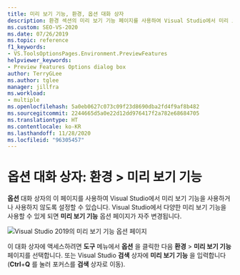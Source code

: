 ```yaml
---
title: 미리 보기 기능, 환경, 옵션 대화 상자
description: 환경 섹션의 미리 보기 기능 페이지를 사용하여 Visual Studio에서 미리 보기 기능을 사용하거나 사용하지 않도록 설정하는 방법을 알아봅니다.
ms.custom: SEO-VS-2020
ms.date: 07/26/2019
ms.topic: reference
f1_keywords:
- VS.ToolsOptionsPages.Environment.PreviewFeatures
helpviewer_keywords:
- Preview Features Options dialog box
author: TerryGLee
ms.author: tglee
manager: jillfra
ms.workload:
- multiple
ms.openlocfilehash: 5a0eb0627c073c09f23d8690dba2fd4f9af8b482
ms.sourcegitcommit: 2244665d5a0e22d12dd976417f2a782e68684705
ms.translationtype: HT
ms.contentlocale: ko-KR
ms.lasthandoff: 11/28/2020
ms.locfileid: "96305457"
---
```

# <a name="options-dialog-box-environment--preview-features"></a>옵션 대화 상자: 환경 \> 미리 보기 기능

**옵션** 대화 상자의 이 페이지를 사용하여 Visual Studio에서 미리 보기 기능을 사용하거나 사용하지 않도록 설정할 수 있습니다. Visual Studio에서 다양한 미리 보기 기능을 사용할 수 있게 되면 **미리 보기 기능** 옵션 페이지가 자주 변경됩니다.

![Visual Studio 2019의 미리 보기 기능 옵션 페이지](media/environment-preview-features-page.png)

이 대화 상자에 액세스하려면 **도구** 메뉴에서 **옵션** 을 클릭한 다음 **환경** > **미리 보기 기능** 페이지를 선택합니다. 또는 Visual Studio **검색** 상자에 **미리 보기 기능** 을 입력합니다(**Ctrl**+**Q** 를 눌러 포커스를 **검색** 상자로 이동).
